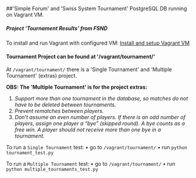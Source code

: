 ##'Simple Forum' and 'Swiss System Tournament' PostgreSQL DB running on Vagrant VM.

##### Project 'Tournament Results' from FSND
To install and run Vagrant with configured VM:
[Install and setup Vagrant VM](https://udacity.atlassian.net/wiki/display/BENDH/Vagrant+VM+Installation)

#### Tournament Project can be found at '/vagrant/tournament/'
At `/vagrant/tournament/` there is a 'Single Tournament' and 'Multiple Tournament' (extras) project.

**OBS: The 'Multiple Tournament' is for the project extras:**

1. *Support more than one tournament in the database, so matches do not have to be deleted between tournaments.*
2. *Prevent rematches between players.*
3. *Don’t assume an even number of players. If there is an odd number of players, assign one player a “bye” (skipped round). A bye counts as a free win. A player should not receive more than one bye in a tournament.*

To run a `Single Tournament` test:
• go to `/vagrant/tournament/`
• run `python tournament_test.py`

To run a `Multiple Tournament` test:
• go to `/vagrant/tournament/`
• run `python multiple_tournaments_test.py`